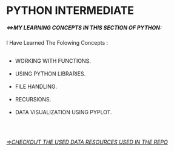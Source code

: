 # PYTHON INTERMEDIATE

##### **<=>MY LEARNING CONCEPTS IN THIS SECTION OF PYTHON:**


<p> I Have Learned The Folowing Concepts :

<ul type=".">
  &nbsp &nbsp &nbsp &nbsp <li> WORKING WITH FUNCTIONS. </a></li>
  &nbsp &nbsp &nbsp &nbsp <li> USING PYTHON LIBRARIES. </a></li>
  &nbsp &nbsp &nbsp &nbsp <li> FILE HANDLING. </a></li>
  &nbsp &nbsp &nbsp &nbsp <li> RECURSIONS. </a></li>
  &nbsp &nbsp &nbsp &nbsp <li> DATA VISUALIZATION USING PYPLOT. </a></li>
</ul> 

<br><br>

<a href="https://github.com/DHANOLA/DATASETS">*=>CHECKOUT THE USED DATA RESOURCES USED IN THE REPO* </a>

